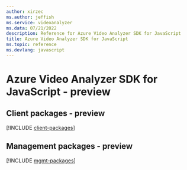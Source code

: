 ```yaml
---
author: xirzec
ms.author: jeffish
ms.service: videoanalyzer
ms.data: 07/21/2022
description: Reference for Azure Video Analyzer SDK for JavaScript
title: Azure Video Analyzer SDK for JavaScript
ms.topic: reference
ms.devlang: javascript
---
```

# Azure Video Analyzer SDK for JavaScript - preview

## Client packages - preview
[!INCLUDE [client-packages](video-analyzer-client-index.md)]
## Management packages - preview
[!INCLUDE [mgmt-packages](video-analyzer-mgmt-index.md)]